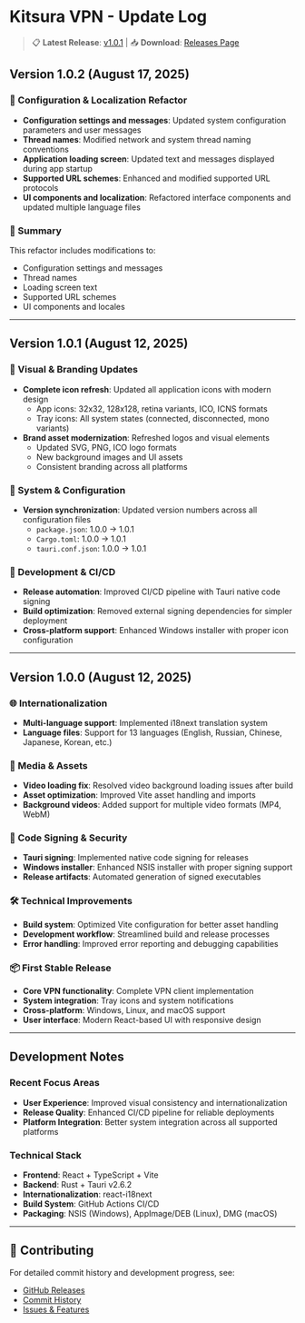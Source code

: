 # Kitsura VPN - Update Log

> 📋 **Latest Release**: [v1.0.1](https://github.com/catoo-hub/kitsura-vpn/releases/tag/v1.0.2) | 📥 **Download**: [Releases Page](https://github.com/catoo-hub/kitsura-vpn/releases)

## Version 1.0.2 (August 17, 2025)

### 🔧 Configuration & Localization Refactor

- **Configuration settings and messages**: Updated system configuration parameters and user messages
- **Thread names**: Modified network and system thread naming conventions
- **Application loading screen**: Updated text and messages displayed during app startup
- **Supported URL schemes**: Enhanced and modified supported URL protocols
- **UI components and localization**: Refactored interface components and updated multiple language files

### 📝 Summary

This refactor includes modifications to:

- Configuration settings and messages
- Thread names
- Loading screen text
- Supported URL schemes
- UI components and locales

---

## Version 1.0.1 (August 12, 2025)

### 🎨 Visual & Branding Updates

- **Complete icon refresh**: Updated all application icons with modern design
  - App icons: 32x32, 128x128, retina variants, ICO, ICNS formats
  - Tray icons: All system states (connected, disconnected, mono variants)
- **Brand asset modernization**: Refreshed logos and visual elements
  - Updated SVG, PNG, ICO logo formats
  - New background images and UI assets
  - Consistent branding across all platforms

### 🔧 System & Configuration

- **Version synchronization**: Updated version numbers across all configuration files
  - `package.json`: 1.0.0 → 1.0.1
  - `Cargo.toml`: 1.0.0 → 1.0.1
  - `tauri.conf.json`: 1.0.0 → 1.0.1

### 🚀 Development & CI/CD

- **Release automation**: Improved CI/CD pipeline with Tauri native code signing
- **Build optimization**: Removed external signing dependencies for simpler deployment
- **Cross-platform support**: Enhanced Windows installer with proper icon configuration

---

## Version 1.0.0 (August 12, 2025)

### 🌐 Internationalization

- **Multi-language support**: Implemented i18next translation system
- **Language files**: Support for 13 languages (English, Russian, Chinese, Japanese, Korean, etc.)

### 🎥 Media & Assets

- **Video loading fix**: Resolved video background loading issues after build
- **Asset optimization**: Improved Vite asset handling and imports
- **Background videos**: Added support for multiple video formats (MP4, WebM)

### 🔐 Code Signing & Security

- **Tauri signing**: Implemented native code signing for releases
- **Windows installer**: Enhanced NSIS installer with proper signing support
- **Release artifacts**: Automated generation of signed executables

### 🛠️ Technical Improvements

- **Build system**: Optimized Vite configuration for better asset handling
- **Development workflow**: Streamlined build and release processes
- **Error handling**: Improved error reporting and debugging capabilities

### 📦 First Stable Release

- **Core VPN functionality**: Complete VPN client implementation
- **System integration**: Tray icons and system notifications
- **Cross-platform**: Windows, Linux, and macOS support
- **User interface**: Modern React-based UI with responsive design

---

## Development Notes

### Recent Focus Areas

- **User Experience**: Improved visual consistency and internationalization
- **Release Quality**: Enhanced CI/CD pipeline for reliable deployments
- **Platform Integration**: Better system integration across all supported platforms

### Technical Stack

- **Frontend**: React + TypeScript + Vite
- **Backend**: Rust + Tauri v2.6.2
- **Internationalization**: react-i18next
- **Build System**: GitHub Actions CI/CD
- **Packaging**: NSIS (Windows), AppImage/DEB (Linux), DMG (macOS)

---

## 📝 Contributing

For detailed commit history and development progress, see:

- [GitHub Releases](https://github.com/catoo-hub/kitsura-vpn/releases)
- [Commit History](https://github.com/catoo-hub/kitsura-vpn/commits/main)
- [Issues & Features](https://github.com/catoo-hub/kitsura-vpn/issues)
